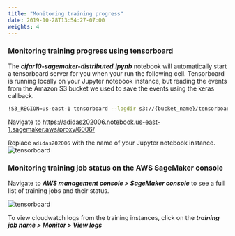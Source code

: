 ```yaml
---
title: "Monitoring training progress"
date: 2019-10-28T13:54:27-07:00
weights: 4
---
```


### Monitoring training progress using tensorboard

The ***cifar10-sagemaker-distributed.ipynb*** notebook will automatically start a tensorboard server for you when your run the following cell. Tensorboard is running locally on your Jupyter notebook instance, but reading the events from the Amazon S3 bucket we used to save the events using the keras callback.

```bash
!S3_REGION=us-east-1 tensorboard --logdir s3://{bucket_name}/tensorboard_logs/
```

Navigate to https://adidas202006.notebook.us-east-1.sagemaker.aws/proxy/6006/

Replace `adidas202006` with the name of your Jupyter notebook instance.
![tensorboard](/images/sagemaker/tensorboard.png)

### Monitoring training job status on the AWS SageMaker console

Navigate to ***AWS management console > SageMaker console*** to see a full list of training jobs and their status.

![tensorboard](/images/sagemaker/aws_console.png)

To view cloudwatch logs from the training instances, click on the ***training job name > Monitor > View logs***
